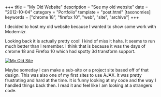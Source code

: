 +++
title = "My Old Website"
description = "See my old website"
date = "2012-10-04"
category = "Portfolio"
template = "post.html"
[taxonomies]
keywords = ["chrome 18", "firefox 10", "web", "site", "archive"]
+++

I decided to host my old website because I wanted to show some work with Modernizr.

Looking back it is actually pretty cool! I kind of miss it haha. It seems to run much better than I remember. I think that is because it was the days of chrome 18 and Firefox 10 which had spotty 3d transform support.

[![My Old Site](/images/Screen-Shot-2012-10-04-at-11.26.23-AM-e134936451049011.png "My Old Site")](https://ohdoylerules.com/test/old/)

Maybe someday I can make a sub-site or a project site based off of that design. This was also one of my first sites to use AJAX. It was pretty frustrating and hard at the time. It is funny looking at my code and the way I handled things back then. I read it and feel like I am looking at a strangers code.
